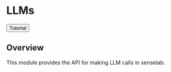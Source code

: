 # LLMs

<button class="tutorial-button" onclick="window.location.href='https://github.com/sensein/senselab/blob/main/tutorials/llms.ipynb'">Tutorial</button>


## Overview
This module provides the API for making LLM calls in senselab.
